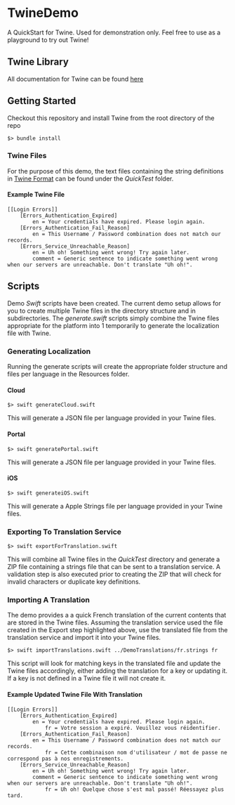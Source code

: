 # TwineDemo
A QuickStart for Twine. Used for demonstration only. Feel free to use as a playground to try out Twine!

## Twine Library
All documentation for Twine can be found [here](https://github.com/scelis/twine)

## Getting Started
Checkout this repository and install Twine from the root directory of the repo
```shell
$> bundle install
```

### Twine Files
For the purpose of this demo, the text files containing the string definitions in [Twine Format](https://github.com/scelis/twine#example) can be found under the *QuickTest* folder.

#### Example Twine File
~~~~
[[Login Errors]]
	[Errors_Authentication_Expired]
		en = Your credentials have expired. Please login again.
	[Errors_Authentication_Fail_Reason]
		en = This Username / Password combination does not match our records.
	[Errors_Service_Unreachable_Reason]
		en = Uh oh! Something went wrong! Try again later.
		comment = Generic sentence to indicate something went wrong when our servers are unreachable. Don't translate "Uh oh!".
~~~~

## Scripts
Demo *Swift* scripts have been created. The current demo setup allows for you to create multiple Twine files in the directory structure and in subdirectories.
The *generate<Platform>.swift* scripts simply combine the Twine files appropriate for the platform into 1 temporarily to generate the localization file with Twine.

### Generating Localization
Running the generate scripts will create the appropriate folder structure and files per language in the Resources folder.

#### Cloud
```shell
$> swift generateCloud.swift
```
This will generate a JSON file per language provided in your Twine files.

#### Portal
```shell
$> swift generatePortal.swift
```
This will generate a JSON file per language provided in your Twine files.

#### iOS
```shell
$> swift generateiOS.swift
```
This will generate a Apple Strings file per language provided in your Twine files.

### Exporting To Translation Service
```shell
$> swift exportForTranslation.swift
```
This will combine all Twine files in the *QuickTest* directory and generate a ZIP file containing a strings file that can be sent to a translation service.
A validation step is also executed prior to creating the ZIP that will check for invalid characters or duplicate key definitions.

### Importing A Translation
The demo provides a a quick French translation of the current contents that are stored in the Twine files. 
Assuming the translation service used the file created in the Export step highlighted above, use the translated file from the translation service and import it into your Twine files.
```shell
$> swift importTranslations.swift ../DemoTranslations/fr.strings fr
```

This script will look for matching keys in the translated file and update the Twine files accordingly, either adding the translation for a key or updating it.
If a key is not defined in a Twine file it will not create it.

#### Example Updated Twine File With Translation
~~~~
[[Login Errors]]
	[Errors_Authentication_Expired]
		en = Your credentials have expired. Please login again.
    		fr = Votre session a expiré. Veuillez vous réidentifier.
	[Errors_Authentication_Fail_Reason]
		en = This Username / Password combination does not match our records.
    		fr = Cette combinaison nom d'utilisateur / mot de passe ne correspond pas à nos enregistrements.
	[Errors_Service_Unreachable_Reason]
		en = Uh oh! Something went wrong! Try again later.
		comment = Generic sentence to indicate something went wrong when our servers are unreachable. Don't translate "Uh oh!".
    		fr = Uh oh! Quelque chose s'est mal passé! Réessayez plus tard.
~~~~

